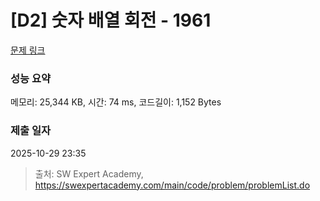# [D2] 숫자 배열 회전 - 1961 

[문제 링크](https://swexpertacademy.com/main/code/problem/problemDetail.do?contestProbId=AV5Pq-OKAVYDFAUq) 

### 성능 요약

메모리: 25,344 KB, 시간: 74 ms, 코드길이: 1,152 Bytes

### 제출 일자

2025-10-29 23:35



> 출처: SW Expert Academy, https://swexpertacademy.com/main/code/problem/problemList.do